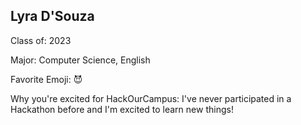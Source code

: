## Lyra D'Souza

Class of: 2023

Major: Computer Science, English

Favorite Emoji: 😈

Why you're excited for HackOurCampus: I've never participated in a Hackathon before and I'm excited to learn new things! 

